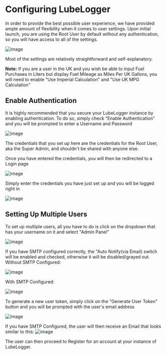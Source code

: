 # Configuring LubeLogger
In order to provide the best possible user experience, we have provided ample amount of flexibility when it comes to user settings.
Upon initial launch, you are using the Root User by default without any authentication, so you will have access to all of the settings.

![image](https://github.com/hargata/lubelog/assets/155338622/cf73ff68-e79b-468d-84fb-375e481cbadd)

Most of the settings are relatively straightforward and self-explanatory.

**Note:** If you are a user in the UK and you wish be able to input Fuel Purchases in Liters but display Fuel Mileage as Miles Per UK Gallons, you will need to enable "Use Imperial Calculation" and "Use UK MPG Calculation"

## Enable Authentication
It is highly recommended that you secure your LubeLogger instance by enabling authentication.
To do so, simply check "Enable Authentication" and you will be prompted to enter a Username and Password

![image](https://github.com/hargata/lubelog/assets/155338622/4d8b1855-e437-4ade-999b-3dd6ea19e55f)

The credentials that you set up here are the credentials for the Root User, aka the Super Admin, and shouldn't be shared with anyone else.

Once you have entered the credentials, you will then be redirected to a Login page

![image](https://github.com/hargata/lubelog/assets/155338622/26181116-5a03-48cf-972d-89a4b1050cce)

Simply enter the credentials you have just set up and you will be logged right in

![image](https://github.com/hargata/lubelog/assets/155338622/20d9a3b9-80de-4a32-8cb6-1100dd237dbd)

## Setting Up Multiple Users
To set up multiple users, all you have to do is click on the dropdown that has your username on it and select "Admin Panel"

![image](https://github.com/hargata/lubelog/assets/155338622/75f32408-b9f3-4e2c-bec6-ea1c196c3438)

If you have SMTP configured correctly, the "Auto Notify(via Email) switch will be enabled and checked, otherwise it will be disabled/grayed out.
Without SMTP Configured:

![image](https://github.com/hargata/lubelog/assets/155338622/9d75ab55-afb7-4d3e-b830-3191de23695c)

With SMTP Configured:

![image](https://github.com/hargata/lubelog/assets/155338622/d9995c30-dd47-44d1-a73d-39f0f129450b)

To generate a new user token, simply click on the "Generate User Token" button and you will be prompted with the user's email address

![image](https://github.com/hargata/lubelog/assets/155338622/f870d5cd-4d4b-480c-94ea-b1161757793f)

If you have SMTP Configured, the user will then receive an Email that looks similar to this:
![image](https://github.com/hargata/lubelog/assets/155338622/0d5c1adf-43d1-45a5-ad59-91fb3b1476af)

The user can then proceed to Register for an account at your instance of LubeLogger.

